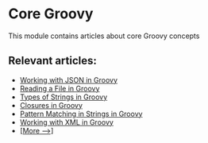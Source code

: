 # Core Groovy

This module contains articles about core Groovy concepts

## Relevant articles:

- [Working with JSON in Groovy](https://www.baeldung.com/groovy-json)
- [Reading a File in Groovy](https://www.baeldung.com/groovy-file-read)
- [Types of Strings in Groovy](https://www.baeldung.com/groovy-strings)
- [Closures in Groovy](https://www.baeldung.com/groovy-closures)
- [Pattern Matching in Strings in Groovy](https://www.baeldung.com/groovy-pattern-matching)
- [Working with XML in Groovy](https://www.baeldung.com/groovy-xml)
- [[More -->]](/core-groovy-2)
